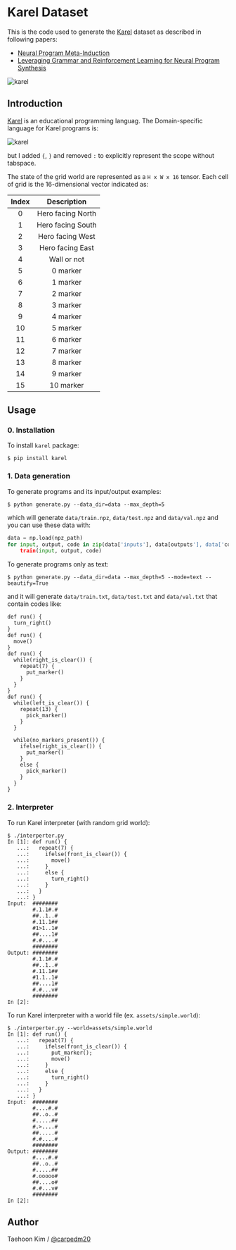 # Karel Dataset

This is the code used to generate the [Karel](https://en.wikipedia.org/wiki/Karel_(programming_language)) dataset as described in following papers:

- [Neural Program Meta-Induction](https://arxiv.org/abs/1710.04157)
- [Leveraging Grammar and Reinforcement Learning for Neural Program Synthesis](https://openreview.net/forum?id=H1Xw62kRZ)

![karel](https://raw.githubusercontent.com/carpedm20/karel-dataset/HEAD/assets/karel.png)


## Introduction

[Karel](https://en.wikipedia.org/wiki/Karel_(programming_language)) is an educational programming languag. The Domain-specific language for Karel programs is:

![karel](./assets/karel_dsl.png)

but I added `{`, `}` and removed `:` to explicitly represent the scope without tabspace.

The state of the grid world are represented as a `H x W x 16` tensor. Each cell of grid is the 16-dimensional vector indicated as:

| Index |    Description    |
|:-----:|:-----------------:|
|   0   | Hero facing North |
|   1   | Hero facing South |
|   2   |  Hero facing West |
|   3   |  Hero facing East |
|   4   |    Wall or not    |
|   5   |      0 marker     |
|   6   |      1 marker     |
|   7   |      2 marker     |
|   8   |      3 marker     |
|   9   |      4 marker     |
|   10  |      5 marker     |
|   11  |      6 marker     |
|   12  |      7 marker     |
|   13  |      8 marker     |
|   14  |      9 marker     |
|   15  |     10 marker     |


## Usage

### 0. Installation

To install `karel` package:

    $ pip install karel

### 1. Data generation

To generate programs and its input/output examples:

    $ python generate.py --data_dir=data --max_depth=5

which will generate `data/train.npz`, `data/test.npz` and `data/val.npz` and you can use these data with:

```python
data = np.load(npz_path)
for input, output, code in zip(data['inputs'], data[outputs'], data['codes']):
    train(input, output, code)
```

To generate programs only as text:

    $ python generate.py --data_dir=data --max_depth=5 --mode=text --beautify=True

and it will generate `data/train.txt`, `data/test.txt` and `data/val.txt` that contain codes like:

    def run() {
      turn_right()
    }
    def run() {
      move()
    }
    def run() {
      while(right_is_clear()) {
        repeat(7) {
          put_marker()
        }
      }
    }
    def run() {
      while(left_is_clear()) {
        repeat(13) {
          pick_marker()
        }
      }

      while(no_markers_present()) {
        ifelse(right_is_clear()) {
          put_marker()
        }
        else {
          pick_marker()
        }
      }
    }

### 2. Interpreter

To run Karel interpreter (with random grid world):

    $ ./interperter.py
    In [1]: def run() {
       ...:   repeat(7) {
       ...:     ifelse(front_is_clear()) {
       ...:       move()
       ...:     }
       ...:     else {
       ...:       turn_right()
       ...:     }
       ...:   }
       ...: }
    Input:  ########
            #.1.1#.#
            ##..1..#
            #.11.1##
            #1>1..1#
            ##....1#
            #.#....#
            ########
    Output: ########
            #.1.1#.#
            ##..1..#
            #.11.1##
            #1.1..1#
            ##....1#
            #.#...v#
            ########
    In [2]:

To run Karel interpreter with a world file (ex. `assets/simple.world`):

    $ ./interperter.py --world=assets/simple.world
    In [1]: def run() {
       ...:   repeat(7) {
       ...:     ifelse(front_is_clear()) {
       ...:       put_marker();
       ...:       move()
       ...:     }
       ...:     else {
       ...:       turn_right()
       ...:     }
       ...:   }
       ...: }
    Input:  ########
            #....#.#
            ##..o..#
            #.....##
            #.>....#
            ##.....#
            #.#....#
            ########
    Output: ########
            #....#.#
            ##..o..#
            #.....##
            #.ooooo#
            ##....o#
            #.#...v#
            ########
    In [2]:


## Author

Taehoon Kim / [@carpedm20](http://carpedm20.github.io/)
